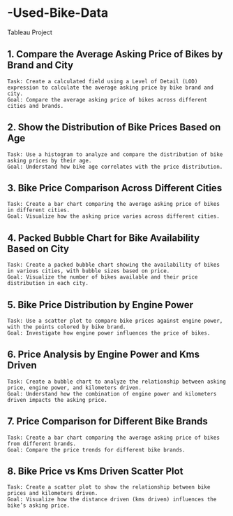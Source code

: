# -Used-Bike-Data
Tableau Project

## 1. Compare the Average Asking Price of Bikes by Brand and City
    Task: Create a calculated field using a Level of Detail (LOD) expression to calculate the average asking price by bike brand and city.
    Goal: Compare the average asking price of bikes across different cities and brands.


## 2. Show the Distribution of Bike Prices Based on Age
    Task: Use a histogram to analyze and compare the distribution of bike asking prices by their age.
    Goal: Understand how bike age correlates with the price distribution.

## 3. Bike Price Comparison Across Different Cities
    Task: Create a bar chart comparing the average asking price of bikes in different cities.
    Goal: Visualize how the asking price varies across different cities.

## 4. Packed Bubble Chart for Bike Availability Based on City
    Task: Create a packed bubble chart showing the availability of bikes in various cities, with bubble sizes based on price.
    Goal: Visualize the number of bikes available and their price distribution in each city.

## 5. Bike Price Distribution by Engine Power
    Task: Use a scatter plot to compare bike prices against engine power, with the points colored by bike brand.
    Goal: Investigate how engine power influences the price of bikes.

## 6. Price Analysis by Engine Power and Kms Driven
    Task: Create a bubble chart to analyze the relationship between asking price, engine power, and kilometers driven.
    Goal: Understand how the combination of engine power and kilometers driven impacts the asking price.

## 7. Price Comparison for Different Bike Brands
    Task: Create a bar chart comparing the average asking price of bikes from different brands.
    Goal: Compare the price trends for different bike brands.

## 8. Bike Price vs Kms Driven Scatter Plot
    Task: Create a scatter plot to show the relationship between bike prices and kilometers driven.
    Goal: Visualize how the distance driven (kms driven) influences the bike’s asking price.

